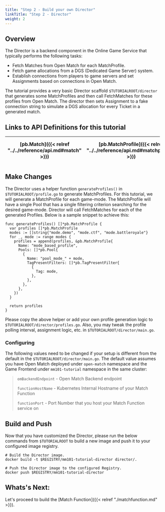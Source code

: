 ```yaml
---
title: "Step 2 - Build your own Director"
linkTitle: "Step 2 - Director"
weight: 2
---
```


## Overview

The Director is a backend component in the Online Game Service that typically performs the following tasks:

- Fetch Matches from Open Match for each MatchProfile.
- Fetch game allocations from a DGS (Dedicated Game Server) system.
- Establish connections from players to game servers and set Assignments based on connections in Open Match.

The tutorial provides a very basic Director scaffold ```$TUTORIALROOT/director``` that generates some MatchProfiles and then call FetchMatches for these profiles from Open Match. The director then sets Assignment to a fake connection string to simulate a DGS allocation for every Ticket in a generated match.

## Links to API Definitions for this tutorial

| [pb.Match]({{< relref "../../reference/api.md#match" >}}) | [pb.MatchProfile]({{< relref "../../reference/api.md#matchprofile" >}}) | [pb.FunctionConfig]({{< relref "../../reference/api.md#openmatch.FunctionConfig" >}}) | [backend.AssignTickets]({{< relref "../../reference/api.md#frontend" >}}) | [backend.FetchMatches]({{< relref "../../reference/api.md#frontend" >}}) |
| ----- | ---- | ----- | ----------- | ----------- |

## Make Changes

The Director uses a helper function ```generateProfiles()``` in ```$TUTORIALROOT/profile.go``` to generate MatchProfiles. For this tutorial, we will generate a MatchProfile for each game-mode. The MatchProfile will have a single Pool that has a single filtering criterion searching for the desired game-mode. Director will call FetchMatches for each of the generated Profiles. Below is a sample snippet to achieve this:

```
func generateProfiles() []*pb.MatchProfile {
  var profiles []*pb.MatchProfile
  modes := []string{"mode.demo", "mode.ctf", "mode.battleroyale"}
  for _, mode := range modes {
    profiles = append(profiles, &pb.MatchProfile{
      Name: "mode_based_profile",
      Pools: []*pb.Pool{
        {
          Name: "pool_mode_" + mode,
          TagPresentFilters: []*pb.TagPresentFilter{
            {
              Tag: mode,
            },
          },
        },
      },
    })
  }

  return profiles
}
```

Please copy the above helper or add your own profile generation logic to ```$TUTORIALROOT/director/profiles.go```. Also, you may tweak the profile polling interval, assignment logic, etc. in ```$TUTORIALROOT/director/main.go```.

### Configuring

The following values need to be changed if your setup is different from the default in the ```$TUTORIALROOT/director/main.go```. The default value assumes you have Open Match deployed under ```open-match``` namespace and the Game Frontend under ```mm101-tutorial``` namespace in the same cluster:

> `omBackendEndpoint` - Open Match Backend endpoint
>
> `functionHostName` - Kubernetes Internal Hostname of your Match Function
>
> `functionPort` - Port Number that you host your Match Function service on

## Build and Push

Now that you have customized the Director, please run the below commands from ```$TUTORIALROOT``` to build a new image and push it to your configured image registry.

```
# Build the Director image.
docker build -t $REGISTRY/mm101-tutorial-director director/.

# Push the Director image to the configured Registry.
docker push $REGISTRY/mm101-tutorial-director
```

## Whats's Next:

Let's proceed to build the [Match Function]({{< relref "./matchfunction.md" >}}).
